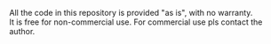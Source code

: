 All the code in this repository is provided "as is", with no warranty.  
It is free for non-commercial use. For commercial use pls contact the author.

